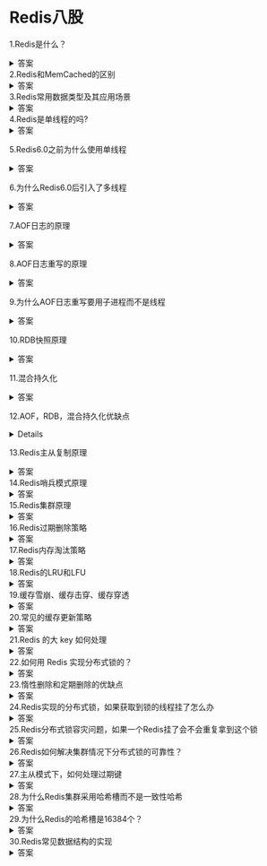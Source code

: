 # Redis八股

1.Redis是什么？
<details>
    <summary>答案</summary>
    <p>
    Redis是基于内存的数据库，读写操作都在内存中完成,因此读写速度特别快，常用于缓存，消息队列，
    </p>
</details>
2.Redis和MemCached的区别
<details>
    <summary>答案</summary>
    <p>
        1.Redis支持的数据类型跟丰富，如Hash,List,Set,ZSet等，而MemCached只支持字符串
    </p>
<p>
2.Redis支持数据的持久化，可以将内存中的数据存储在磁盘中，重启的时候可以再次加载使用，而MemCached不支持持久化，数据全部存储在内存中，一旦重启或挂掉后，数据就丢失了。
</p>
<p>
3.Redis支持原生的集群模式，MemCached没有原生的集群模式，需要依靠客户端来实现往集群中分片写入数据
</p>
<p>
4.Redis支持订阅，Lua脚本，事务等功能，而MemCached不支持
</p>
</details>
3.Redis常用数据类型及其应用场景
<details>
<summary>答案</summary>
<p>
1.String 用于缓存对象，计数器，分布式锁，共享Session
</p>
<p>
2.List 用于消息队列(但是需要自己实现全局唯一ID,不能以消费组的形式消费数据)
</p>
<p>
3.Set 用于共同好友，点赞等场景
</p>
<p>
4.ZSet 用于排行榜
</p>
<p>
5.BitMap 常用于签到，用户登陆状态判断
</p>
<p>
6.HyperLogLog 常用于大量数据的基数统计，例如网页浏览量统计
</p>
<p>
7.GEO 用于地理位置信息存储，例如滴滴叫车，附近的人
</p>
<p>
8.Stream 用于消息队列，支持消费组和自动生成全局唯一ID
</p>
</details>
4.Redis是单线程的吗?
<details>
<summary>答案</summary>
<p>我们常说的Redis是单线程的是指接收客户端请求，解析请求，进行数据读写操作，发送数据给客户端这个过程是由一个线程完成。但Redis并不是但线程的，它还为关闭文件，AOF刷盘，释放内存任务创建了后台线程</p>
</details>

5.Redis6.0之前为什么使用单线程
<details>
<summary>答案</summary>
<p>
单线程是无法利用多核CPU的，但是Redis仍然采用单线程模型，因为Redis是基于内存的，读写速度很快，所以性能瓶颈不在CPU，而在于内存和网络IO，并且使用单线程可以提高可维护性，多线程模型虽然在某些方面表现优秀，但是也导致了一些并发读写带来的问题，增加了系统的复杂度。
</p>
</details>

6.为什么Redis6.0后引入了多线程
<details>
<summary>答案</summary>
<p>
因为随着网络硬件的提升，Redis的性能瓶颈有时会出现在网络IO处理上，所以使用了多个IO线程来处理网络请求，但是对于命令的执行，仍然采用单线程来处理
</p>
</details>

7.AOF日志的原理
<details>
<summary>答案</summary>
<p>先执行写操作，再将日志写入AOF缓冲区（因为这样可以避免额外的检查开销，还不会阻塞当前的写操作），等到系统调用write时再写入内核缓冲区，然后由内核发起写操作，写入磁盘</p>
</details>

8.AOF日志重写的原理
<details>
<summary>答案</summary>
<p>
当AOF日志过大时，会触发AOF重写，Redis会开启一个子进程, 读取数据库中的所有键值对，然后每一个键值对用一条名录记录到新的AOF文件，AOF重写期间，主进程可以继续处理命令请求，主进程产生的AOF日志先写入AOF缓冲区，再写入AOF重写缓冲区。完成重写工作后，会向主进程发送一条命令，然后主进程会将AOF重写缓冲区的所有内容追加到新的AOF文件中，然后将新的AOF文件改名，覆盖旧的AOF文件
</p>
</details>

9.为什么AOF日志重写要用子进程而不是线程
<details>
<summary>答案</summary>
<p>因为如果使用线程，多线程之间会共享内存，修改共享内存数据时需要加锁，从而会降低性能。而使用子进程，父子进程共享数据，当内存发生修改时，会发生写时复制，而不需要加锁</p>
</details>


10.RDB快照原理
<details>
<summary>答案</summary>
<p>
Redis生成RDB快照有两种方式，一种是save，在主线程生成RDB文件，如果生成RDB文件时间过长就会阻塞主线程
一种是bgsave，会创建一个子进程来生成RDB文件，可以避免阻塞主线程。Redis的RDB快照是全量快照，每次执行快照会把内存中的所有数据都记录到磁盘中，所以频率不能太频繁
</p>
</details>

11.混合持久化
<details>
<summary>答案</summary>
<p>
开启混合持久化后，AOF重写时，子进程会将共享的AOF日志以RDB的形式写入到新的AOF文件中，重写完成后通知主进程，主进程将AOF重写缓冲区以AOF的形式追加到新的AOF文件，然后将新的AOF文件改名，覆盖旧的AOF文件
</p>
</details>

12.AOF，RDB，混合持久化优缺点
<details>
<p>
AOF的文件体积更大，性能较差，恢复速度较慢，但是AOF丢失的数据更少
RDB的文件体积跟小，性能较高，恢复速度较快，但是RDB丢失的数据更多
混合持久化有RDB的优点恢复速度快，也有AOF的优点丢失的数据少，同时也有其缺点，可读性跟差，兼容性更差
</p>
</details>

13.Redis主从复制原理
<details>
<summary>答案</summary>
<p>一开始，从节点向主节点建立连接，然后主节点生成RDB快照，将其发送给从节点，从节点清空自己的数据，然后载入RDB快照，在生成RDB快照的过程中，不会阻塞的主进程，期间的写操作命令记录在replication buffer内。在从节点加载RDB快照完成后，主节点将replication buffer中的数据发送给从节点</p>
<p>当从节点掉线重连后，主节点会采用增量复制的方式发送数据，首先会检查要发送的数据是否存在repl_backlog_buffer（在发送给从节点之前会先将命令写入这里）中，如果在则进行增量复制，否则进行全量复制</p>
</details>
14.Redis哨兵模式原理
<details>
<summary>答案</summary>
<p>哨兵一开始会监控主节点的状态，如果Ping不通主节点，则判定为主观下线，然后向其他哨兵发送命令，其他哨兵节点根据自身与主节点的网络状态，投出赞成或反对，如果赞成票数达到quorum值，则判定主节点为客观下线。然后通知其他哨兵，希望成为leader来进行主从切换，每个哨兵只有一次投票机会，如果得到半数以上的赞成票并且大于等于quorum值，则当选leader。开始主从切换，在从节点中选出一个节点将其转化为主节点（选取规则：先过滤掉网络不好的，然后优先级，复制下标，节点ID排序），然后通知其他从节点更换复制目标，将新主节点的信息发送给客户端，继续监视旧主节点，当他上线后设置为新节点的从节点。</p>
</details>
15.Redis集群原理
<details>
<summary>答案</summary>
<p>Redis集群将所有数据自动分成16384个哈希槽，将数据分散在不同的节点上。节点之间基于Gossip协议进行通信，通过主从复制和故障转移保证高可用</p>
</details>
16.Redis过期删除策略
<details>
<summary>答案</summary>
<p>Redis的过期删除策略由惰性删除和定期删除组成，惰性删除是指当访问到某个key时，判断是否过期，如果过期了就将其删除，否则不做处理。而定期删除是指每隔一段随机抽取20个key，将过期的key删除，如果定期删除执行时间超过了25ms，那么直接结束，否则判断过期key是否超过25%，超过则继续抽取</p>
</details>
17.Redis内存淘汰策略
<details>
<summary>答案</summary>
<p>1.随机淘汰设置了过期时间的key</p>
<p>2.优先淘汰更早过期的key</p>
<p>3.淘汰设置了过期时间中的，最久未使用的key</p>
<p>4.淘汰设置了过期时间中的，最少使用的key</p>
<p>5,随机淘汰key</p>
<p>6.淘汰最久未使用的key</p>
<p>7.淘汰最少使用的key</p>
</details>
18.Redis的LRU和LFU
<details>
<summary>答案</summary>
<p>Redis的LRU算法和传统的LRU算法不同，Redis通过添加最后访问时间的字段，然后需要淘汰数据时，通过随机采样，然后淘汰最久没用使用的那个</p>
<p>Redis的LFU算法记录和该key上次访问的时间戳和访问频次，每次访问时，首先会根据当前与上次访问时间的距离对访问频次进行衰减，然后按照一定概率增加访问频次的值。当需要淘汰数据时，随机抽取一些key，然后删除掉访问频次最低的key</p>
</details>
19.缓存雪崩、缓存击穿、缓存穿透
<details>
<summary>答案</summary>
<p>缓存雪崩是指大量缓存在同一时间过期，此时大量的请求直接访问数据库，从而导致数据库宕机。避免的方法是随机生成过期时间或者设置为不过期</p>
<p>缓存击穿是指热点数据过期，此时有大量的请求访问该热点数据，从而导致大量请求直接访问数据库，导致数据库宕机。避免的方法是将热点数据设置为不过期，由后台异步更新缓存或者在热点数据快过期时，提前通知后台线程更新缓存以及重新设置过期时间。或者在加互斥锁，保证同一时间只有一个线程请求缓存，其他线程等待或返回空值</p>
<p>缓存穿透是指大量请求即不在缓存又不在数据库中的数据，从而使得数据库宕机。避免的办法是对于在数据库中没查到的数据回种空值或默认值。或者使用布隆过滤器快速判断数据是否存在，来减少对数据库的查询。</p>
</details>
20.常见的缓存更新策略
<details>
<summary>答案</summary>
<p>1.旁路缓存。在更新数据时，先修改数据库，再删除缓存。在查询数据时，先查询缓存，再查询数据库，再将数据写回缓存</p>
<p>2.写穿/读穿。在更新数据时，如果存在缓存，则修改缓存，由缓存组件将数据同步更新到数据库，否则直接修改数据库。在查询数据时，如果存在缓存则直接返回，否则由缓存组件从数据库查询数据，并写入缓存，然后返回</p>
<p>3.写回。在更新数据时，只更新缓存，同时将缓存数据设置为脏，然后返回。异步的将缓存中的数据更新到数据库</p>
</details>
21.Redis 的大 key 如何处理
<details> 
<summary>答案</summary>
<p>1.分批次删除，对于一个大key，每次只删除key对应的部分数据</p>
<p>2.异步删除，使用unlink命令异步删除</p> 
</details>
22.如何用 Redis 实现分布式锁的？
<details>
<summary>答案</summary>
<p>通过Redis的SetNX实现，如果不存在则插入成功，如果存在，则插入失败，很适合分布式锁的加锁和解锁</p>
</details>
23.惰性删除和定期删除的优缺点
<details>
<summary>答案</summary>
<p>惰性删除不会占用太多的系统资源对CPU友好，但是会导致过期key长期占用内存得不到释放，造成一定的空间浪费。</p>
<p>定期删除的优点是能够减少对系统资源的占用的同时还能够减少对内存空间的无效占用,但是效果不如定时删除好</p>
</details>
24.Redis实现的分布式锁，如果获取到锁的线程挂了怎么办
<details>
<summary>答案</summary>
<p>设置锁的超时时间即可</p>
</details>
25.Redis分布式锁容灾问题，如果一个Redis挂了会不会重复拿到这个锁
<details>
<summary>答案</summary>
<p>存在这种可能，如果采用的是主从或者哨兵模式的话，在主节点申请到锁后，主节点挂了，加锁信息还没来得及同步到从节点，是可以重复加锁的</p>
</details>
26.Redis如何解决集群情况下分布式锁的可靠性？
<details>
<summary>答案</summary>
<p>
使用Redlock，客户端向多个独立的Redis加锁，如果能够和半数以上的节点成功的完成操作，则认为加锁成功
</p>
</details>
27.主从模式下，如何处理过期键
<details>
<summary>答案</summary>
<p>从节点不会让key过期，主节点发现key过期后，会发送删除命令给从节点</p>
</details>
28.为什么Redis集群采用哈希槽而不是一致性哈希
<details>
<summary>答案</summary>
<p>1.一致性哈希增删节点时，会导致部分数据无法命中，并且导致下一个节点的压力增大，造成缓存雪崩，
2.哈希槽的数据分布比一致性哈希更加均匀
3.哈希槽增删节点更加便捷，只需要将原有的数据移动到其他节点即可</p>

</details>
29.为什么Redis的哈希槽是16384个？
<details>
<summary>答案</summary>
<p>因为如何有更多的槽位会导致心跳包更大，浪费带宽。主节点的配置信息的哈希槽是通过bitmap记录的，如果哈希槽越少，压缩率更高</p>
</details>
30.Redis常见数据结构的实现
<details>
<summary>答案</summary>
<p>1.String redis的字符串是通过int和sds实现的，sds不仅可以保存文本数据，还可以保存二进制数据。并且获取字符串长度的复杂度是O（1），因为sds存储了字符串的长度，并且sds是安全的，拼接字符串不会造成缓冲区溢出</p>
<p>2.List 因为压缩列表是连续存储的，发生修改时，导致联动更新，而双向链表的空间开销太大。所以将二者相结合 redis的list通过quicklist实现，quick本质上是个双向链表，里面存储的是压缩列表，结合了压缩列表和双向链表的优点，有效节省存储空间的同时有较高的效率。</p>
<p>3.hash redis的hash在元素个数少于512并且所有值小于64字节时，基于listpack实现，listpack沿用了ziplist的紧凑布局，通过不存在上一个元素的长度避免了连锁更新的问题，通过encoding记录了元素的数据类型和长度，通过element-tot-len记录encoding和data的长度，从而支持方向遍历，否则会采用哈希表，哈希表底层存储了两个字典，一个用于扩容,会在必要的时候进行扩容和缩容，rehash</p>
<p>4.set redis的set，在元素类型都是int并且元素个数不超过512的时候，会采用整数集合，整数集合的底层是一个有序数组。否则采用哈希表</p>
<p>5.zset zset在元素个数小于128并且每个元素的值都小于64字节时，采用listpack，否则采用跳表。跳表是一个有序数据结构，它通过在每个节点维护多个指向其他节点指针，从而达到快速访问节点的目的</p>
</details>